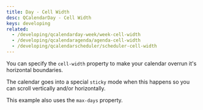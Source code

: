 ```yaml
---
title: Day - Cell Width
desc: QCalendarDay - Cell Width
keys: developing
related:
  - /developing/qcalendarday-week/week-cell-width
  - /developing/qcalendaragenda/agenda-cell-width
  - /developing/qcalendarscheduler/scheduler-cell-width
---
```

You can specify the `cell-width` property to make your calendar overrun it's horizontal boundaries.

The calendar goes into a special `sticky` mode when this happens so you can scroll vertically and/or horizontally.

This example also uses the `max-days` property.

<example-viewer
  title="Cell Width"
  file="DayCellWidth"
  codepen-title="QCalendarDay"
/>
